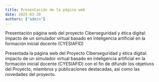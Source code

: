```yaml
---
title: Presentación de la página web
date: 2025-03-20
authors: ["admin"]
---
```


Presentación página web del proyecto Ciberseguridad y ética digital: impacto de un simulador virtual basado en inteligencia artificial en la formación inicial docente (CYESIAFID)

<!--more-->

Presentada la página web del Proyecto Ciberseguridad y ética digital: impacto de un simulador virtual basado en inteligencia artificial en la formación inicial docente (CYESIAFID) con el fin de difundir los objetivos del Proyecto, miembros y publicaciones destacadas, así como las novedades del proyecto.
